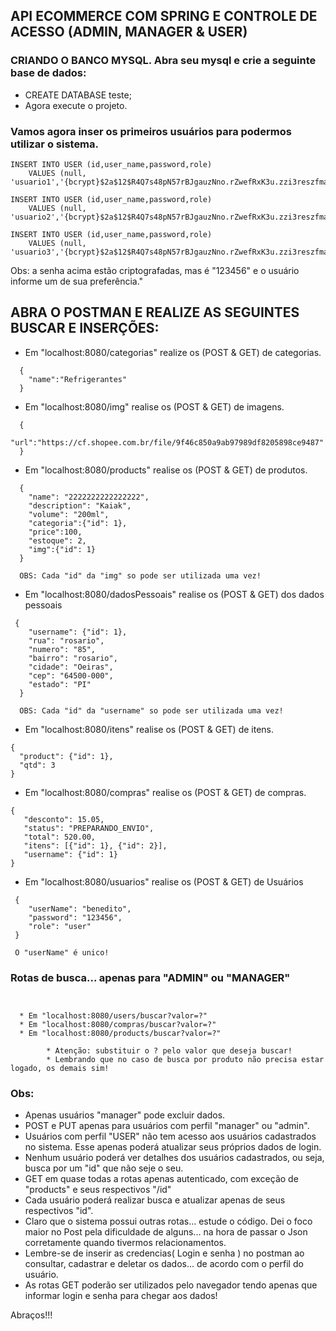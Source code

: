 
## API ECOMMERCE COM SPRING E CONTROLE DE ACESSO (ADMIN, MANAGER & USER)


### CRIANDO O BANCO MYSQL. Abra seu mysql e crie a seguinte base de dados:
* CREATE DATABASE teste;
* Agora execute o projeto.

### Vamos agora inser os primeiros usuários para podermos utilizar o sistema.
```
INSERT INTO USER (id,user_name,password,role) 
    VALUES (null, 'usuario1','{bcrypt}$2a$12$R4Q7s48pN57rBJgauzNno.rZwefRxK3u.zzi3reszfma99rNxo4qq','manager');

INSERT INTO USER (id,user_name,password,role) 
    VALUES (null, 'usuario2','{bcrypt}$2a$12$R4Q7s48pN57rBJgauzNno.rZwefRxK3u.zzi3reszfma99rNxo4qq','admin');

INSERT INTO USER (id,user_name,password,role) 
    VALUES (null, 'usuario3','{bcrypt}$2a$12$R4Q7s48pN57rBJgauzNno.rZwefRxK3u.zzi3reszfma99rNxo4qq','user');
```

Obs: a senha acima estão criptografadas, mas é "123456" e o usuário informe um de sua preferência."


##     ABRA O POSTMAN E REALIZE AS SEGUINTES BUSCAR E INSERÇÕES:

* Em "localhost:8080/categorias" realize os (POST & GET) de categorias.
```
  {
    "name":"Refrigerantes"
  }
```

* Em "localhost:8080/img" realise os (POST & GET) de imagens.

```
  {
    "url":"https://cf.shopee.com.br/file/9f46c850a9ab97989df8205898ce9487"
  }
```

* Em "localhost:8080/products" realise os (POST & GET) de produtos.
```
  {
    "name": "2222222222222222",
    "description": "Kaiak",
    "volume": "200ml",
    "categoria":{"id": 1},
    "price":100,
    "estoque": 2,
    "img":{"id": 1}
  }
  
  OBS: Cada "id" da "img" so pode ser utilizada uma vez!
```

* Em "localhost:8080/dadosPessoais" realise os (POST & GET) dos dados pessoais
```
 {
    "username": {"id": 1},
    "rua": "rosario",
    "numero": "85",
    "bairro": "rosario",
    "cidade": "Oeiras",
    "cep": "64500-000",
    "estado": "PI"
  }
  
  OBS: Cada "id" da "username" so pode ser utilizada uma vez!
```

* Em "localhost:8080/itens" realise os (POST & GET) de itens.
```
{
  "product": {"id": 1},
  "qtd": 3
}
```

* Em "localhost:8080/compras" realise os (POST & GET) de compras.
 ```
{
    "desconto": 15.05,
    "status": "PREPARANDO_ENVIO",
    "total": 520.00,
    "itens": [{"id": 1}, {"id": 2}],
    "username": {"id": 1}
 }

```

* Em "localhost:8080/usuarios" realise os (POST & GET) de Usuários
```
 {
    "userName": "benedito",
    "password": "123456",
    "role": "user"
 }
 
 O "userName" é unico!
```

### Rotas de busca... apenas para "ADMIN" ou "MANAGER"
```
    
    
  * Em "localhost:8080/users/buscar?valor=?"
  * Em "localhost:8080/compras/buscar?valor=?"
  * Em "localhost:8080/products/buscar?valor=?"
    
        * Atenção: substituir o ? pelo valor que deseja buscar!
        * Lembrando que no caso de busca por produto não precisa estar logado, os demais sim!
```




### Obs:
* Apenas usuários "manager" pode excluir dados.
* POST e PUT apenas para usuários com perfil "manager" ou "admin".
* Usuários com perfil "USER" não tem acesso aos usuários cadastrados no sistema. Esse apenas poderá atualizar seus próprios dados de login.
* Nenhum usuário poderá ver detalhes dos usuários cadastrados, ou seja, busca por um "id" que não seje o seu.
* GET em quase todas a rotas apenas autenticado, com exceção de "products" e seus respectivos "/id"
* Cada usuário poderá realizar busca e atualizar apenas de seus respectivos "id".
* Claro que o sistema possui outras rotas... estude o código. Dei o foco maior no Post pela dificuldade de alguns... na hora de passar o Json corretamente quando tivermos relacionamentos.
* Lembre-se de inserir as credencias( Login e senha ) no postman ao consultar, cadastrar e deletar os dados... de acordo com o perfil do usuário.
* As rotas GET poderão ser utilizados pelo navegador tendo apenas que informar login e senha para chegar aos dados!

Abraços!!!
